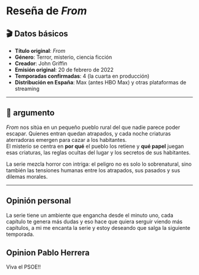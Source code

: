 # Reseña de *From*

## 🎬 Datos básicos

- **Título original**: *From*  
- **Género**: Terror, misterio, ciencia ficción  
- **Creador**: John Griffin  
- **Emisión original**: 20 de febrero de 2022  
- **Temporadas confirmadas**: 4 (la cuarta en producción)  
- **Distribución en España**: Max (antes HBO Max) y otras plataformas de streaming  

---

## 🧩 argumento

*From* nos sitúa en un pequeño pueblo rural del que nadie parece poder escapar. Quienes entran quedan atrapados, y cada noche criaturas aterradoras emergen para cazar a los habitantes.  
El misterio se centra en **por qué** el pueblo los retiene y **qué papel** juegan esas criaturas, las reglas ocultas del lugar y los secretos de sus habitantes.

La serie mezcla horror con intriga: el peligro no es solo lo sobrenatural, sino también las tensiones humanas entre los atrapados, sus pasados y sus dilemas morales.

---

## Opinión personal

La serie tiene un ambiente que engancha desde el minuto uno, cada capítulo te genera más dudas y eso hace que quiera serguir viendo más capítulos, a mi me encanta la serie y estoy deseando que salga la siguiente temporada.


## Opinion Pablo Herrera
Viva el PSOE!!
